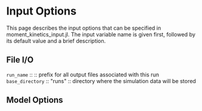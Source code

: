 # Input Options

This page describes the input options that can be specified in moment_kinetics_input.jl.
The input variable name is given first, followed by its default value and a brief description.

## File I/O

`run_name` ::  :: prefix for all output files associated with this run
`base_directory` :: "runs" :: directory where the simulation data will be stored

## Model Options
